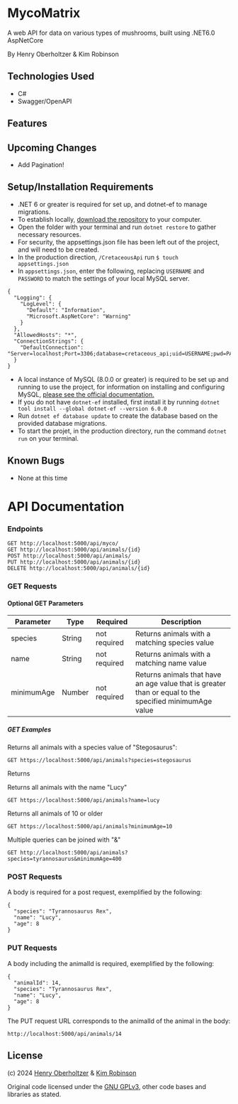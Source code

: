 # MycoMatrix

A web API for data on various types of mushrooms, built using .NET6.0 AspNetCore

By Henry Oberholtzer & Kim Robinson

## Technologies Used

- C#
- Swagger/OpenAPI

## Features

## Upcoming Changes
- Add Pagination!

## Setup/Installation Requirements

- .NET 6 or greater is required for set up, and dotnet-ef to manage migrations.
- To establish locally, [download the repository](https://github.com/henry-oberholtzer/MessageBoard/archive/refs/heads/main.zip) to your computer.
- Open the folder with your terminal and run `dotnet restore` to gather necessary resources.
- For security, the appsettings.json file has been left out of the project, and will need to be created.
- In the production direction, `/CretaceousApi` run `$ touch appsettings.json`
- In `appsettings.json`, enter the following, replacing `USERNAME` and `PASSWORD` to match the settings of your local MySQL server.
  
```
{
  "Logging": {
    "LogLevel": {
      "Default": "Information",
      "Microsoft.AspNetCore": "Warning"
    }
  },
  "AllowedHosts": "*",
  "ConnectionStrings": {
    "DefaultConnection": "Server=localhost;Port=3306;database=cretaceous_api;uid=USERNAME;pwd=PASSWORD;"
  }
}
```
- A local instance of MySQL (8.0.0 or greater) is required to be set up and running to use the project, for information on installing and configuring MySQL, [please see the official documentation.](https://dev.mysql.com/doc/mysql-installation-excerpt/8.3/en/)
- If you do not have `dotnet-ef` installed, first install it by running `dotnet tool install --global dotnet-ef --version 6.0.0`
- Run `dotnet ef database update` to create the database based on the provided database migrations.
- To start the projet, in the production directory, run the command `dotnet run` on your terminal.

## Known Bugs

- None at this time

# API Documentation

### Endpoints
```
GET http://localhost:5000/api/myco/
GET http://localhost:5000/api/animals/{id}
POST http://localhost:5000/api/animals/
PUT http://localhost:5000/api/animals/{id}
DELETE http://localhost:5000/api/animals/{id}
```

### GET Requests

#### Optional GET Parameters
| Parameter   | Type        |  Required    | Description |
| ----------- | ----------- | -----------  | ----------- |
| species     | String      | not required | Returns animals with a matching species value |
| name        | String      | not required | Returns animals with a matching name value |
| minimumAge  | Number      | not required | Returns animals that have an age value that is greater than or equal to the specified minimumAge value |

##### GET Examples

Returns all animals with a species value of "Stegosaurus":
```
GET https://localhost:5000/api/animals?species=stegosaurus
```

Returns

Returns all animals with the name "Lucy"
```
GET https://localhost:5000/api/animals?name=lucy
```
Returns all animals of 10 or older
```
GET https://localhost:5000/api/animals?minimumAge=10
```
Multiple queries can be joined with "&"
```
GET http://localhost:5000/api/animals?species=tyrannosaurus&minimumAge=400
```

### POST Requests
A body is required for a post request, exemplified by the following:
```
{
  "species": "Tyrannosaurus Rex",
  "name": "Lucy",
  "age": 8
}
```
### PUT Requests

A body including the animalId is required, exemplified by the following:
```
{
  "animalId": 14,
  "species": "Tyrannosaurus Rex",
  "name": "Lucy",
  "age": 8
}
```
The PUT request URL corresponds to the animalId of the animal in the body:
```
http://localhost:5000/api/animals/14
```



## License

(c) 2024 [Henry Oberholtzer](https://www.henryoberholtzer.com/) & [Kim Robinson](https://www.github.com/kimmykokonut)

Original code licensed under the [GNU GPLv3](https://www.gnu.org/licenses/gpl-3.0.en.html#license), other code bases and libraries as stated.